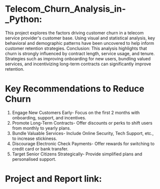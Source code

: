 # Telecom_Churn_Analysis_in-_Python:
This project explores the factors driving customer churn in a telecom service provider's customer base. Using visual and statistical analysis, key behavioral and demographic patterns have been uncovered to help inform customer retention strategies.
Conclusion:
This analysis highlights that churn is strongly influenced by contract length, service usage, and
tenure. Strategies such as improving onboarding for new users, bundling valued services, and
incentivizing long-term contracts can significantly improve retention.

# Key Recommendations to Reduce Churn
1. Engage New Customers Early- Focus on the first 2 months with onboarding, support, and incentives.
2. Promote Long-Term Contracts- Offer discounts or perks to shift users from monthly to yearly plans.
3. Bundle Valuable Services- Include Online Security, Tech Support, etc., to increase stickiness.
4. Discourage Electronic Check Payments- Offer rewards for switching to credit card or bank transfer.
5. Target Senior Citizens Strategically- Provide simplified plans and personalised support.

# Project and Report link:
